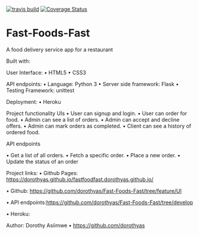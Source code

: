 [![travis build](https://img.shields.io/travis/dorothyas/fastfoodfast.dorothyas.svg)](https://travis-ci.com/dorothyas/Fast-Foods-Fast)
[![Coverage Status](https://coveralls.io/repos/github/dorothyas/Fast-Foods-Fast/badge.svg?branch=master)](https://coveralls.io/github/dorothyas/Fast-Foods-Fast?branch=master)

# Fast-Foods-Fast
A food delivery service app for a restaurant 

Built with:

User Interface:
•	HTML5
•	CSS3

API endpoints:
•	Language: Python 3
•	Server side framework: Flask
•	Testing Framework: unittest

Deployment:
•	Heroku

Project functionality
UIs
•	User can signup and login.
•	User can order for food.
•	Admin can see a list of orders.
•	Admin can accept and decline offers.
•	Admin can mark orders as completed.
•	Client can see a history of ordered food.

API endpoints

•	Get a list of all orders.
•	Fetch a specific order.
•	Place a new order.
•	Update the status of an order

Project links:
•	Github Pages: https://dorothyas.github.io/fastfoodfast.dorothyas.github.io/

•	Github: https://github.com/dorothyas/Fast-Foods-Fast/tree/feature/UI 

•	API endpoints:https://github.com/dorothyas/Fast-Foods-Fast/tree/develop

•	Heroku: 


Author:
Dorothy Asiimwe
•	https://github.com/dorothyas
